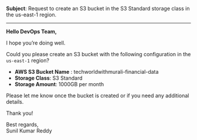 **Subject**: Request to create an S3 bucket in the S3 Standard storage class in the us-east-1 region.

---

**Hello DevOps Team,**

I hope you’re doing well.

Could you please create an S3 bucket with the following configuration in the `us-east-1` region?

- **AWS S3 Bucket Name** : techworldwithmurali-financial-data
- **Storage Class**: S3 Standard
- **Storage Amount**: 1000GB per month

Please let me know once the bucket is created or if you need any additional details.

Thank you!

Best regards,  
Sunil Kumar Reddy
